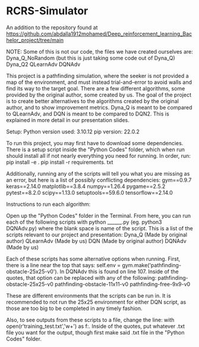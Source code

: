 # RCRS-Simulator
 An addition to the repository found at https://github.com/abdalla1912mohamed/Deep_reinforcement_learning_Bachelor_project/tree/main

NOTE: Some of this is not our code, the files we have created ourselves are:
Dyna_Q_NoRandom (but this is just taking some code out of Dyna_Q)
Dyna_Q2
QLearnAdv
DQNAdv

This project is a pathfinding simulation, where the seeker is not provided a map of the environment, and must instead trial-and-error to avoid walls and find its way to the target goal. There are a few different algorithms, some provided by the original author, some created by us. The goal of the project is to create better alternatives to the algorithms created by the original author, and to show improvement metrics. Dyna_Q is meant to be compared to QLearnAdv, and DQN is meant to be compared to DQN2. This is explained in more detail in our presentation slides.

Setup:
Python version used: 3.10.12
pip version: 22.0.2

To run this project, you may first have to download some dependencies. There is a setup script inside the "Python Codes" folder, which when run should install all if not nearly everything you need for running. In order, run:
 pip install -e .
 pip install -r requirements. txt

Additionally, running any of the scripts will tell you what you are missing as an error, but here is a list of possibly conflicting dependencies:
gym==0.9.7
keras==2.14.0
matplotlib==3.8.4
numpy==1.26.4
pygame==2.5.2
pytest==8.2.0
scipy==1.13.0
setuptools==59.6.0
tensorflow==2.14.0

Instructions to run each algorithm:

Open up the "Python Codes" folder in the Terminal. From here, you can run each of the following scripts with python ______.py (eg. python3 DQNAdv.py) where the blank space is name of the script. This is a list of the scripts relevant to our project and presentation:
Dyna_Q (Made by original author)
QLearnAdv (Made by us)
DQN (Made by original author)
DQNAdv (Made by us)

Each of these scripts has some alternative options when running. First, there is a line near the top that says: self.env = gym.make('pathfinding-obstacle-25x25-v0'). In DQNAdv this is found on line 107. Inside of the quotes, that option can be replaced with any of the following:
pathfinding-obstacle-25x25-v0
pathfinding-obstacle-11x11-v0
pathfinding-free-9x9-v0

These are different environments that the scripts can be run in. It is recommended to not run the 25x25 environment for either DQN script, as those are too big to be completed in any timely fashion. 

Also, to see outputs from these scripts to a file, change the line: with open(r'training_test.txt','w+') as f:. Inside of the quotes, put whatever .txt file you want for the output, though first make said .txt file in the "Python Codes" folder.
